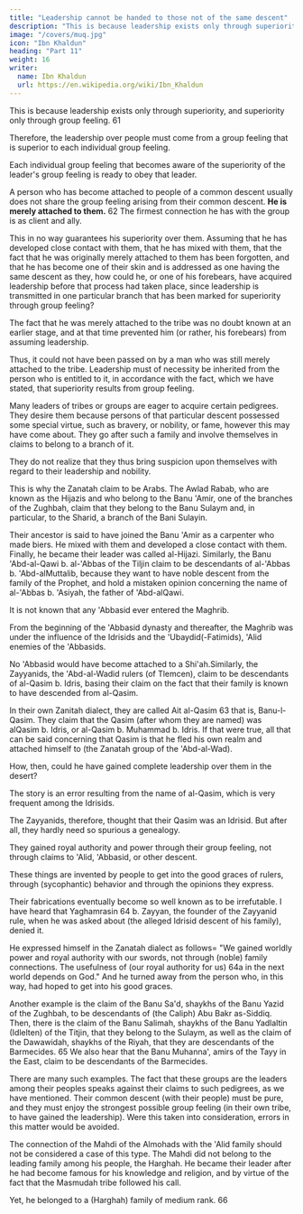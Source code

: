 ```yaml
---
title: "Leadership cannot be handed to those not of the same descent"
description: "This is because leadership exists only through superiority, and superiority only through group feeling. Leadership over people, therefore, must, of necessity, derive from a group feeling that is superior to each individual group feeling"
image: "/covers/muq.jpg"
icon: "Ibn Khaldun"
heading: "Part 11"
weight: 16
writer:
  name: Ibn Khaldun
  url: https://en.wikipedia.org/wiki/Ibn_Khaldun
---
```




<!-- ## 11. Leadership over people who share in a group feeling cannot be vested in those not of the same descent -->

This is because leadership exists only through superiority, and superiority only through group feeling. 61 

Therefore, the leadership over people must come from a group feeling that is superior to each individual group feeling. 

Each individual group feeling that becomes aware of the superiority of the leader's group feeling is ready to obey that leader.

A person who has become attached to people of a common descent usually does not share the group feeling arising from their common descent. **He is merely attached to them.** 62 The firmest connection he has with the group is as client and ally. 

This in no way guarantees his superiority over them. Assuming that he has developed close contact with them, that he has mixed with them, that the fact that he was originally merely attached to them has been forgotten, and that he has become one of their skin and is addressed as one having the same descent as they, how could he, or one of his forebears, have acquired leadership before that process had taken place, since leadership is transmitted in one particular branch that has been marked for superiority through group feeling? 

The fact that he was merely attached to the tribe was no doubt known at an earlier stage, and at that time prevented him (or rather, his forebears) from assuming leadership. 

Thus, it could not have been passed on by a man who was still merely attached to the tribe. Leadership must of necessity be inherited from the person who is entitled to it, in accordance with the fact, which we have stated, that superiority results from group feeling.

Many leaders of tribes or groups are eager to acquire certain pedigrees. They desire them because persons of that particular descent possessed some special virtue, such as bravery, or nobility, or fame, however this may have come about. They go
after such a family and involve themselves in claims to belong to a branch of it.

They do not realize that they thus bring suspicion upon themselves with regard to their leadership and nobility.

<!-- Such things are frequently found among people at this time. Thus, -->

This is why the Zanatah claim to be Arabs. The Awlad Rabab, who are known as the Hijazis and who belong to the Banu 'Amir, one of the branches of the Zughbah, claim that they belong to the Banu Sulaym and, in particular, to the Sharid, a branch of the Bani Sulayin. 

Their ancestor is said to have joined the Banu 'Amir as a
carpenter who made biers. He mixed with them and developed a close contact with them. Finally, he became their leader was called al-Hijazi. Similarly, the Banu 'Abd-al-Qawi b. al-'Abbas of the Tiljin claim to be descendants of al-'Abbas b. 'Abd-alMuttalib, because they want to have noble descent from the family of the Prophet, and hold a mistaken opinion concerning the name of al-'Abbas b. 'Asiyah, the father of 'Abd-alQawi. 

It is not known that any 'Abbasid ever entered the Maghrib. 

From the beginning of the 'Abbasid dynasty and thereafter, the Maghrib was under the influence of the Idrisids and the 'Ubaydid(-Fatimids), 'Alid enemies of the 'Abbasids. 

No 'Abbasid would have become attached to a Shi'ah.Similarly, the Zayyanids, the 'Abd-al-Wadid rulers (of Tlemcen), claim to be descendants of al-Qasim b. Idris, basing their claim on the fact that their family is known to have descended from al-Qasim. 

In their own Zanitah dialect, they are called Ait al-Qasim 63 that is, Banu-l-Qasim. They claim that the Qasim (after whom they are named) was alQasim b. Idris, or al-Qasim b. Muhammad b. Idris. If that were true, all that can be said concerning that Qasim is that he fled his own realm and attached himself to (the Zanatah group of the 'Abd-al-Wad). 

How, then, could he have gained complete leadership over them in the desert? 

The story is an error resulting from the name of al-Qasim, which is very frequent among the Idrisids.

The Zayyanids, therefore, thought that their Qasim was an Idrisid. But after all, they hardly need so spurious a genealogy. 

They gained royal authority and power through their group feeling, not through claims to 'Alid, 'Abbasid, or other descent.

These things are invented by people to get into the good graces of rulers, through (sycophantic) behavior and through the opinions they express. 

Their fabrications eventually become so well known as to be irrefutable. I have heard that Yaghamrasin 64 b. Zayyan, the founder of the Zayyanid rule, when he was asked about (the alleged Idrisid descent of his family), denied it. 

He expressed himself in the Zanatah dialect as follows= "We gained worldly power and royal authority with our swords, not through (noble) family connections. The usefulness of (our royal authority for us) 64a in the next world depends on God." And he turned away from the person who, in this way, had hoped to get into his good graces.

Another example is the claim of the Banu Sa'd, shaykhs of the Banu Yazid of the Zughbah, to be descendants of (the Caliph) Abu Bakr as-Siddiq. Then, there is the claim of the Banu Salimah, shaykhs of the Banu Yadlaltin (Idlelten) of the Titjin, that they belong to the Sulaym, as well as the claim of the Dawawidah, shaykhs of the Riyah, that they are descendants of the Barmecides. 65 We also hear that the Banu Muhanna', amirs of the Tayy in the East, claim to be descendants of the Barmecides. 

There are many such examples. The fact that these groups are the leaders among their peoples speaks against their claims to such pedigrees, as we have mentioned. Their common descent (with their people) must be pure, and they must enjoy the strongest possible group feeling (in their own tribe, to have gained the leadership). Were this taken into consideration, errors in this matter would be avoided.

The connection of the Mahdi of the Almohads with the 'Alid family should not be considered a case of this type. The Mahdi did not belong to the leading family among his people, the Harghah. He became their leader after he had become famous for his knowledge and religion, and by virtue of the fact that the Masmudah tribe followed his call. 

Yet, he belonged to a (Harghah) family of medium rank. 66

